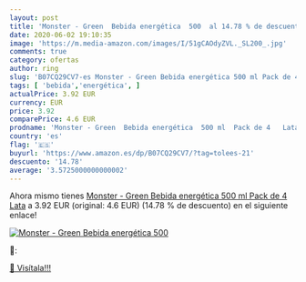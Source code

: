 ```yaml
---
layout: post
title: 'Monster - Green  Bebida energética  500  al 14.78 % de descuento'
date: 2020-06-02 19:10:35
image: 'https://m.media-amazon.com/images/I/51gCAOdyZVL._SL200_.jpg'
comments: true
category: ofertas
author: ring
slug: 'B07CQ29CV7-es Monster - Green Bebida energética 500 ml Pack de 4 Lata'
tags: [ 'bebida','energética', ]
actualPrice: 3.92 EUR
currency: EUR
price: 3.92
comparePrice: 4.6 EUR
prodname: 'Monster - Green  Bebida energética  500 ml  Pack de 4   Lata'
country: 'es'
flag: '🇪🇸'
buyurl: 'https://www.amazon.es/dp/B07CQ29CV7/?tag=tolees-21'
descuento: '14.78'
average: '3.5725000000000002'
---
```


Ahora mismo tienes [Monster - Green  Bebida energética  500 ml  Pack de 4   Lata](https://www.amazon.es/dp/B07CQ29CV7/?tag=tolees-21) a 3.92 EUR (original: 4.6 EUR) (14.78 %  de descuento) en el siguiente enlace!

[![Monster - Green  Bebida energética  500 ](https://m.media-amazon.com/images/I/51gCAOdyZVL._SL200_.jpg)](https://www.amazon.es/dp/B07CQ29CV7/?tag=tolees-21)

🔎:


[🛒 Visítala!!!](https://www.amazon.es/dp/B07CQ29CV7/?tag=tolees-21)
